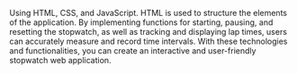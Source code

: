 Using HTML, CSS, and JavaScript. HTML is used to structure the elements of the application. By implementing functions for starting, pausing, and resetting the stopwatch, as well as tracking and displaying lap times, users can accurately measure and record time intervals. With these technologies and functionalities, you can create an interactive and user-friendly stopwatch web application.
